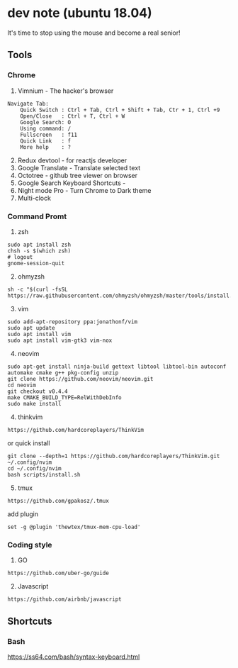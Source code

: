 # dev note (ubuntu 18.04)
It's time to stop using the mouse and become a real senior!

## Tools

### Chrome
1. Vimnium - The hacker's browser
```
Navigate Tab: 
    Quick Switch : Ctrl + Tab, Ctrl + Shift + Tab, Ctr + 1, Ctrl +9
    Open/Close   : Ctrl + T, Ctrl + W
    Google Search: O
    Using command: /
    Fullscreen   : f11
    Quick Link   : f
    More help    : ?
```
2. Redux devtool - for reactjs developer
3. Google Translate - Translate selected text
4. Octotree - github tree viewer on browser
5. Google Search Keyboard Shortcuts - 
6. Night mode Pro - Turn Chrome to Dark theme
7. Multi-clock

### Command Promt
1. zsh
```
sudo apt install zsh
chsh -s $(which zsh)
# logout 
gnome-session-quit
```

2. ohmyzsh
```
sh -c "$(curl -fsSL https://raw.githubusercontent.com/ohmyzsh/ohmyzsh/master/tools/install.sh)"
```

3. vim
```
sudo add-apt-repository ppa:jonathonf/vim
sudo apt update
sudo apt install vim
sudo apt install vim-gtk3 vim-nox
```
4. neovim
```
sudo apt-get install ninja-build gettext libtool libtool-bin autoconf automake cmake g++ pkg-config unzip
git clone https://github.com/neovim/neovim.git
cd neovim
git checkout v0.4.4
make CMAKE_BUILD_TYPE=RelWithDebInfo
sudo make install
```
4. thinkvim 
```
https://github.com/hardcoreplayers/ThinkVim
```
or quick install
```
git clone --depth=1 https://github.com/hardcoreplayers/ThinkVim.git ~/.config/nvim
cd ~/.config/nvim
bash scripts/install.sh
```
5. tmux
```
https://github.com/gpakosz/.tmux
```
add plugin
```
set -g @plugin 'thewtex/tmux-mem-cpu-load'
```

### Coding style
1. GO 
```
https://github.com/uber-go/guide
```

2. Javascript 
```
https://github.com/airbnb/javascript
```
## Shortcuts

### Bash
https://ss64.com/bash/syntax-keyboard.html
